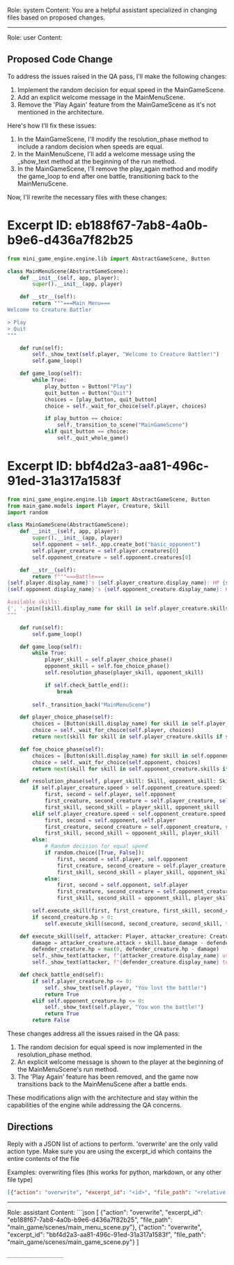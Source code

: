 Role: system
Content: You are a helpful assistant specialized in changing files based on proposed changes.
__________________
Role: user
Content: 
## Proposed Code Change
To address the issues raised in the QA pass, I'll make the following changes:

1. Implement the random decision for equal speed in the MainGameScene.
2. Add an explicit welcome message in the MainMenuScene.
3. Remove the 'Play Again' feature from the MainGameScene as it's not mentioned in the architecture.

Here's how I'll fix these issues:

1. In the MainGameScene, I'll modify the resolution_phase method to include a random decision when speeds are equal.
2. In the MainMenuScene, I'll add a welcome message using the _show_text method at the beginning of the run method.
3. In the MainGameScene, I'll remove the play_again method and modify the game_loop to end after one battle, transitioning back to the MainMenuScene.

Now, I'll rewrite the necessary files with these changes:

# Excerpt ID: eb188f67-7ab8-4a0b-b9e6-d436a7f82b25
```python main_game/scenes/main_menu_scene.py
from mini_game_engine.engine.lib import AbstractGameScene, Button

class MainMenuScene(AbstractGameScene):
    def __init__(self, app, player):
        super().__init__(app, player)

    def __str__(self):
        return """===Main Menu===
Welcome to Creature Battler

> Play
> Quit
"""

    def run(self):
        self._show_text(self.player, "Welcome to Creature Battler!")
        self.game_loop()

    def game_loop(self):
        while True:
            play_button = Button("Play")
            quit_button = Button("Quit")
            choices = [play_button, quit_button]
            choice = self._wait_for_choice(self.player, choices)

            if play_button == choice:
                self._transition_to_scene("MainGameScene")
            elif quit_button == choice:
                self._quit_whole_game()
```

# Excerpt ID: bbf4d2a3-aa81-496c-91ed-31a317a1583f
```python main_game/scenes/main_game_scene.py
from mini_game_engine.engine.lib import AbstractGameScene, Button
from main_game.models import Player, Creature, Skill
import random

class MainGameScene(AbstractGameScene):
    def __init__(self, app, player):
        super().__init__(app, player)
        self.opponent = self._app.create_bot("basic_opponent")
        self.player_creature = self.player.creatures[0]
        self.opponent_creature = self.opponent.creatures[0]

    def __str__(self):
        return f"""===Battle===
{self.player.display_name}'s {self.player_creature.display_name}: HP {self.player_creature.hp}/{self.player_creature.max_hp}
{self.opponent.display_name}'s {self.opponent_creature.display_name}: HP {self.opponent_creature.hp}/{self.opponent_creature.max_hp}

Available skills:
{', '.join([skill.display_name for skill in self.player_creature.skills])}
"""

    def run(self):
        self.game_loop()

    def game_loop(self):
        while True:
            player_skill = self.player_choice_phase()
            opponent_skill = self.foe_choice_phase()
            self.resolution_phase(player_skill, opponent_skill)

            if self.check_battle_end():
                break
        
        self._transition_back("MainMenuScene")

    def player_choice_phase(self):
        choices = [Button(skill.display_name) for skill in self.player_creature.skills]
        choice = self._wait_for_choice(self.player, choices)
        return next(skill for skill in self.player_creature.skills if skill.display_name == choice.display_name)

    def foe_choice_phase(self):
        choices = [Button(skill.display_name) for skill in self.opponent_creature.skills]
        choice = self._wait_for_choice(self.opponent, choices)
        return next(skill for skill in self.opponent_creature.skills if skill.display_name == choice.display_name)

    def resolution_phase(self, player_skill: Skill, opponent_skill: Skill):
        if self.player_creature.speed > self.opponent_creature.speed:
            first, second = self.player, self.opponent
            first_creature, second_creature = self.player_creature, self.opponent_creature
            first_skill, second_skill = player_skill, opponent_skill
        elif self.player_creature.speed < self.opponent_creature.speed:
            first, second = self.opponent, self.player
            first_creature, second_creature = self.opponent_creature, self.player_creature
            first_skill, second_skill = opponent_skill, player_skill
        else:
            # Random decision for equal speed
            if random.choice([True, False]):
                first, second = self.player, self.opponent
                first_creature, second_creature = self.player_creature, self.opponent_creature
                first_skill, second_skill = player_skill, opponent_skill
            else:
                first, second = self.opponent, self.player
                first_creature, second_creature = self.opponent_creature, self.player_creature
                first_skill, second_skill = opponent_skill, player_skill

        self.execute_skill(first, first_creature, first_skill, second_creature)
        if second_creature.hp > 0:
            self.execute_skill(second, second_creature, second_skill, first_creature)

    def execute_skill(self, attacker: Player, attacker_creature: Creature, skill: Skill, defender_creature: Creature):
        damage = attacker_creature.attack + skill.base_damage - defender_creature.defense
        defender_creature.hp = max(0, defender_creature.hp - damage)
        self._show_text(attacker, f"{attacker_creature.display_name} used {skill.display_name}!")
        self._show_text(attacker, f"{defender_creature.display_name} took {damage} damage!")

    def check_battle_end(self):
        if self.player_creature.hp <= 0:
            self._show_text(self.player, "You lost the battle!")
            return True
        elif self.opponent_creature.hp <= 0:
            self._show_text(self.player, "You won the battle!")
            return True
        return False
```

These changes address all the issues raised in the QA pass:

1. The random decision for equal speed is now implemented in the resolution_phase method.
2. An explicit welcome message is shown to the player at the beginning of the MainMenuScene's run method.
3. The 'Play Again' feature has been removed, and the game now transitions back to the MainMenuScene after a battle ends.

These modifications align with the architecture and stay within the capabilities of the engine while addressing the QA concerns.

## Directions
Reply with a JSON list of actions to perform. 'overwrite' are the only valid action type. 
Make sure you are using the excerpt_id which contains the entire contents of the file

Examples:
overwriting files (this works for python, markdown, or any other file type)
```json output_example1
[{"action": "overwrite", "excerpt_id": "<id>", "file_path": "<relative file path>"}]
```

__________________
Role: assistant
Content: ```json
[
    {"action": "overwrite", "excerpt_id": "eb188f67-7ab8-4a0b-b9e6-d436a7f82b25", "file_path": "main_game/scenes/main_menu_scene.py"},
    {"action": "overwrite", "excerpt_id": "bbf4d2a3-aa81-496c-91ed-31a317a1583f", "file_path": "main_game/scenes/main_game_scene.py"}
]
```
__________________
